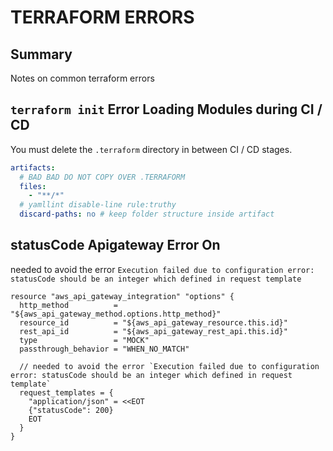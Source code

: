 # TERRAFORM ERRORS

## Summary

Notes on common terraform errors

## `terraform init` Error Loading Modules during CI / CD

You must delete the `.terraform` directory in between CI / CD stages.

```yaml
artifacts:
  # BAD BAD DO NOT COPY OVER .TERRAFORM
  files:
    - "**/*"
  # yamllint disable-line rule:truthy
  discard-paths: no # keep folder structure inside artifact
```

## statusCode Apigateway Error On

needed to avoid the error `Execution failed due to configuration error: statusCode should be an integer which defined in request template`

```hcl
resource "aws_api_gateway_integration" "options" {
  http_method          = "${aws_api_gateway_method.options.http_method}"
  resource_id          = "${aws_api_gateway_resource.this.id}"
  rest_api_id          = "${aws_api_gateway_rest_api.this.id}"
  type                 = "MOCK"
  passthrough_behavior = "WHEN_NO_MATCH"

  // needed to avoid the error `Execution failed due to configuration error: statusCode should be an integer which defined in request template`
  request_templates = {
    "application/json" = <<EOT
    {"statusCode": 200}
    EOT
  }
}
```
